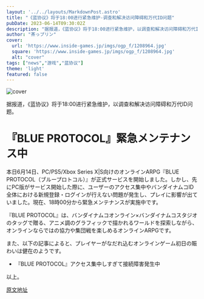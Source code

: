 ```yaml
---
layout: '../../layouts/MarkdownPost.astro'
title: "《蓝协议》将于18:00进行紧急维护-调查和解决访问障碍和万代ID问题"
pubDate: 2023-06-14T09:30:02Z
description: "据报道，《蓝协议》将于18:00进行紧急维护，以调查和解决访问障碍和万代ID问题。"
author: "茶っプリン"
cover:
  url: 'https://www.inside-games.jp/imgs/ogp_f/1208964.jpg'
  square: 'https://www.inside-games.jp/imgs/ogp_f/1208964.jpg'
  alt: "cover"
tags: ["news","游戏","蓝协议"]
theme: 'light'
featured: false
---
```


![cover](https://www.inside-games.jp/imgs/ogp_f/1208964.jpg)

据报道，《蓝协议》将于18:00进行紧急维护，以调查和解决访问障碍和万代ID问题。

# 『BLUE PROTOCOL』緊急メンテナンス中

本日6月14日、PC/PS5/Xbox Series X|S向けのオンラインARPG『BLUE PROTOCOL（ブループロトコル）』が正式サービスを開始しました。しかし、先にPC版がサービス開始した際に、ユーザーのアクセス集中やバンダイナムコID全体における新規登録・ログインが行えない問題が発生し、プレイに影響が出ていました。現在、18時00分から緊急メンテナンスが実施中です。

『BLUE PROTOCOL』は、バンダイナムコオンライン×バンダイナムコスタジオのタッグで贈る、アニメ調のグラフィックで描かれるワールドを探索しながら、オンラインならではの協力や集団戦を楽しめるオンラインARPGです。

また、以下の記事によると、プレイヤーがなだれ込むオンラインゲーム初日の賑わいは健在のようです。

- 『BLUE PROTOCOL』アクセス集中しすぎて接続障害発生中

以上。

  [原文地址](https://www.inside-games.jp/article/2023/06/14/146568.html)